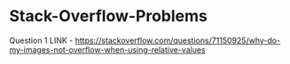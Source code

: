 # Stack-Overflow-Problems

Question 1 LINK - 
https://stackoverflow.com/questions/71150925/why-do-my-images-not-overflow-when-using-relative-values
